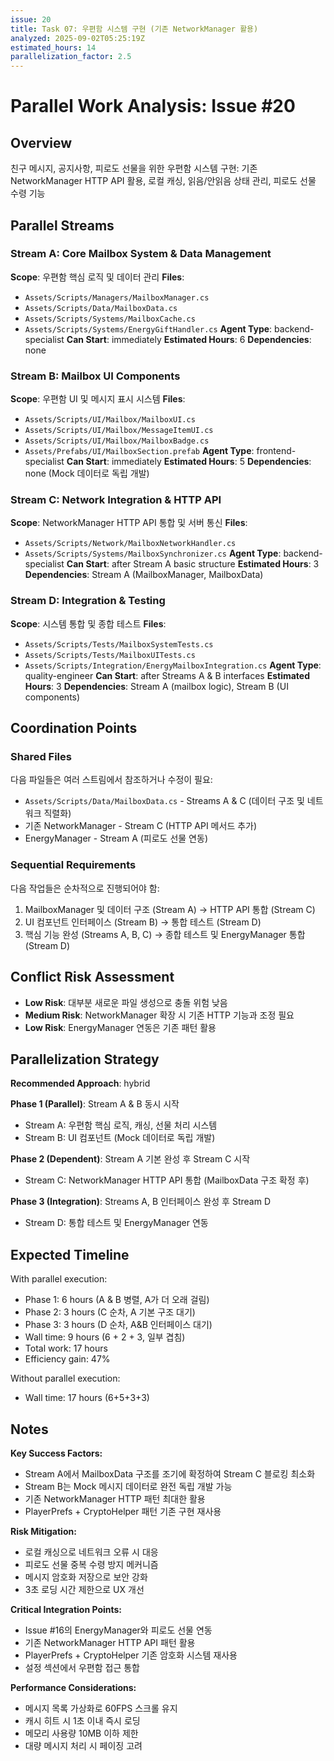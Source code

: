 ```yaml
---
issue: 20
title: Task 07: 우편함 시스템 구현 (기존 NetworkManager 활용)
analyzed: 2025-09-02T05:25:19Z
estimated_hours: 14
parallelization_factor: 2.5
---
```


# Parallel Work Analysis: Issue #20

## Overview
친구 메시지, 공지사항, 피로도 선물을 위한 우편함 시스템 구현: 기존 NetworkManager HTTP API 활용, 로컬 캐싱, 읽음/안읽음 상태 관리, 피로도 선물 수령 기능

## Parallel Streams

### Stream A: Core Mailbox System & Data Management
**Scope**: 우편함 핵심 로직 및 데이터 관리
**Files**:
- `Assets/Scripts/Managers/MailboxManager.cs`
- `Assets/Scripts/Data/MailboxData.cs`
- `Assets/Scripts/Systems/MailboxCache.cs`
- `Assets/Scripts/Systems/EnergyGiftHandler.cs`
**Agent Type**: backend-specialist
**Can Start**: immediately
**Estimated Hours**: 6
**Dependencies**: none

### Stream B: Mailbox UI Components
**Scope**: 우편함 UI 및 메시지 표시 시스템
**Files**:
- `Assets/Scripts/UI/Mailbox/MailboxUI.cs`
- `Assets/Scripts/UI/Mailbox/MessageItemUI.cs`
- `Assets/Scripts/UI/Mailbox/MailboxBadge.cs`
- `Assets/Prefabs/UI/MailboxSection.prefab`
**Agent Type**: frontend-specialist
**Can Start**: immediately
**Estimated Hours**: 5
**Dependencies**: none (Mock 데이터로 독립 개발)

### Stream C: Network Integration & HTTP API
**Scope**: NetworkManager HTTP API 통합 및 서버 통신
**Files**:
- `Assets/Scripts/Network/MailboxNetworkHandler.cs`
- `Assets/Scripts/Systems/MailboxSynchronizer.cs`
**Agent Type**: backend-specialist
**Can Start**: after Stream A basic structure
**Estimated Hours**: 3
**Dependencies**: Stream A (MailboxManager, MailboxData)

### Stream D: Integration & Testing
**Scope**: 시스템 통합 및 종합 테스트
**Files**:
- `Assets/Scripts/Tests/MailboxSystemTests.cs`
- `Assets/Scripts/Tests/MailboxUITests.cs`
- `Assets/Scripts/Integration/EnergyMailboxIntegration.cs`
**Agent Type**: quality-engineer
**Can Start**: after Streams A & B interfaces
**Estimated Hours**: 3
**Dependencies**: Stream A (mailbox logic), Stream B (UI components)

## Coordination Points

### Shared Files
다음 파일들은 여러 스트림에서 참조하거나 수정이 필요:
- `Assets/Scripts/Data/MailboxData.cs` - Streams A & C (데이터 구조 및 네트워크 직렬화)
- 기존 NetworkManager - Stream C (HTTP API 메서드 추가)
- EnergyManager - Stream A (피로도 선물 연동)

### Sequential Requirements
다음 작업들은 순차적으로 진행되어야 함:
1. MailboxManager 및 데이터 구조 (Stream A) → HTTP API 통합 (Stream C)
2. UI 컴포넌트 인터페이스 (Stream B) → 통합 테스트 (Stream D)
3. 핵심 기능 완성 (Streams A, B, C) → 종합 테스트 및 EnergyManager 통합 (Stream D)

## Conflict Risk Assessment
- **Low Risk**: 대부분 새로운 파일 생성으로 충돌 위험 낮음
- **Medium Risk**: NetworkManager 확장 시 기존 HTTP 기능과 조정 필요
- **Low Risk**: EnergyManager 연동은 기존 패턴 활용

## Parallelization Strategy

**Recommended Approach**: hybrid

**Phase 1 (Parallel)**: Stream A & B 동시 시작
- Stream A: 우편함 핵심 로직, 캐싱, 선물 처리 시스템
- Stream B: UI 컴포넌트 (Mock 데이터로 독립 개발)

**Phase 2 (Dependent)**: Stream A 기본 완성 후 Stream C 시작
- Stream C: NetworkManager HTTP API 통합 (MailboxData 구조 확정 후)

**Phase 3 (Integration)**: Streams A, B 인터페이스 완성 후 Stream D
- Stream D: 통합 테스트 및 EnergyManager 연동

## Expected Timeline

With parallel execution:
- Phase 1: 6 hours (A & B 병렬, A가 더 오래 걸림)
- Phase 2: 3 hours (C 순차, A 기본 구조 대기)
- Phase 3: 3 hours (D 순차, A&B 인터페이스 대기)
- Wall time: 9 hours (6 + 2 + 3, 일부 겹침)
- Total work: 17 hours
- Efficiency gain: 47%

Without parallel execution:
- Wall time: 17 hours (6+5+3+3)

## Notes

**Key Success Factors:**
- Stream A에서 MailboxData 구조를 조기에 확정하여 Stream C 블로킹 최소화
- Stream B는 Mock 메시지 데이터로 완전 독립 개발 가능
- 기존 NetworkManager HTTP 패턴 최대한 활용
- PlayerPrefs + CryptoHelper 패턴 기존 구현 재사용

**Risk Mitigation:**
- 로컬 캐싱으로 네트워크 오류 시 대응
- 피로도 선물 중복 수령 방지 메커니즘
- 메시지 암호화 저장으로 보안 강화
- 3초 로딩 시간 제한으로 UX 개선

**Critical Integration Points:**
- Issue #16의 EnergyManager와 피로도 선물 연동
- 기존 NetworkManager HTTP API 패턴 활용
- PlayerPrefs + CryptoHelper 기존 암호화 시스템 재사용
- 설정 섹션에서 우편함 접근 통합

**Performance Considerations:**
- 메시지 목록 가상화로 60FPS 스크롤 유지
- 캐시 히트 시 1초 이내 즉시 로딩
- 메모리 사용량 10MB 이하 제한
- 대량 메시지 처리 시 페이징 고려